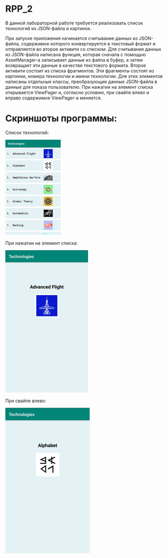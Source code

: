 # RPP_2
В данной лабораторной работе требуется реализовать список технологий из JSON-файла и картинок.

При запуске приложения начинается считывание данных из JSON-файла, содержимое которого конвертируется в текстовый формат и отправляется во второе активити со списком. Для считывания данных из JSON-файла написана функция, которая сначала с помощью AssetManager-а записывает данные из файла в буфер, а затем возвращает эти данные в качестве текстового формата.
Второе активити состоит из списка фрагментов. Эти фрагменты состоят из картинки, номера технологии и имени технологии. Для этих элементов написаны отдельные классы, преобразующие данные JSON-файла в данные для показа пользователю. При нажатии на элемент списка открывается ViewPager и, согласно условию, при свайпе влево и вправо содержимое ViewPager-а меняется.
# Скриншоты программы:

Список технологий:

![alt text](imagesForGit/1.png)

При нажатии на элемент списка:

![alt text](imagesForGit/2.png)

При свайпе влево:

![alt text](imagesForGit/3.png)
